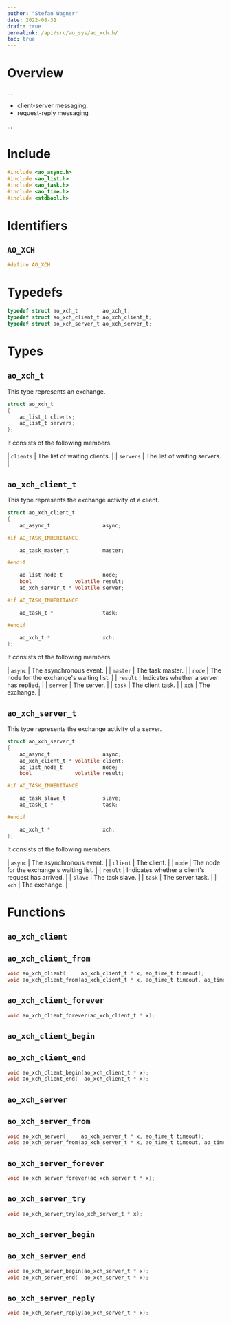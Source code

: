 ```yaml
---
author: "Stefan Wagner"
date: 2022-08-31
draft: true
permalink: /api/src/ao_sys/ao_xch.h/
toc: true
---
```


# Overview

...

- client-server messaging.
- request-reply messaging

...

# Include

```c
#include <ao_async.h>
#include <ao_list.h>
#include <ao_task.h>
#include <ao_time.h>
#include <stdbool.h>
```

# Identifiers

## `AO_XCH`

```c
#define AO_XCH
```

# Typedefs

```c
typedef struct ao_xch_t        ao_xch_t;
typedef struct ao_xch_client_t ao_xch_client_t;
typedef struct ao_xch_server_t ao_xch_server_t;
```

# Types

## `ao_xch_t`

This type represents an exchange.

```c
struct ao_xch_t
{
    ao_list_t clients;
    ao_list_t servers;
};
```

It consists of the following members.

| `clients` | The list of waiting clients. |
| `servers` | The list of waiting servers. |

## `ao_xch_client_t`

This type represents the exchange activity of a client.

```c
struct ao_xch_client_t
{
    ao_async_t                 async;

#if AO_TASK_INHERITANCE

    ao_task_master_t           master;

#endif

    ao_list_node_t             node;
    bool              volatile result;
    ao_xch_server_t * volatile server;

#if AO_TASK_INHERITANCE

    ao_task_t *                task;

#endif

    ao_xch_t *                 xch;
};
```

It consists of the following members.

| `async` | The asynchronous event. |
| `master` | The task master. |
| `node` | The node for the exchange's waiting list. |
| `result` | Indicates whether a server has replied. |
| `server` | The server. |
| `task` | The client task. |
| `xch` | The exchange. |

## `ao_xch_server_t`

This type represents the exchange activity of a server.

```c
struct ao_xch_server_t
{
    ao_async_t                 async;
    ao_xch_client_t * volatile client;
    ao_list_node_t             node;
    bool              volatile result;

#if AO_TASK_INHERITANCE

    ao_task_slave_t            slave;
    ao_task_t *                task;

#endif

    ao_xch_t *                 xch;
};
```

It consists of the following members.

| `async` | The asynchronous event. |
| `client` | The client. |
| `node` | The node for the exchange's waiting list. |
| `result` | Indicates whether a client's request has arrived. |
| `slave` | The task slave. |
| `task` | The server task. |
| `xch` | The exchange. |

# Functions

## `ao_xch_client`
## `ao_xch_client_from`

```c
void ao_xch_client(     ao_xch_client_t * x, ao_time_t timeout);
void ao_xch_client_from(ao_xch_client_t * x, ao_time_t timeout, ao_time_t beginning);
```

## `ao_xch_client_forever`

```c
void ao_xch_client_forever(ao_xch_client_t * x);
```

## `ao_xch_client_begin`
## `ao_xch_client_end`

```c
void ao_xch_client_begin(ao_xch_client_t * x);
void ao_xch_client_end(  ao_xch_client_t * x);
```

## `ao_xch_server`
## `ao_xch_server_from`

```c
void ao_xch_server(     ao_xch_server_t * x, ao_time_t timeout);
void ao_xch_server_from(ao_xch_server_t * x, ao_time_t timeout, ao_time_t beginning);
```

## `ao_xch_server_forever`

```c
void ao_xch_server_forever(ao_xch_server_t * x);
```

## `ao_xch_server_try`

```c
void ao_xch_server_try(ao_xch_server_t * x);
```

## `ao_xch_server_begin`
## `ao_xch_server_end`

```c
void ao_xch_server_begin(ao_xch_server_t * x);
void ao_xch_server_end(  ao_xch_server_t * x);
```

## `ao_xch_server_reply`

```c
void ao_xch_server_reply(ao_xch_server_t * x);
```
